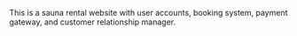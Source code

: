 This is a sauna rental website with user accounts, booking system, payment gateway, and customer relationship manager.
